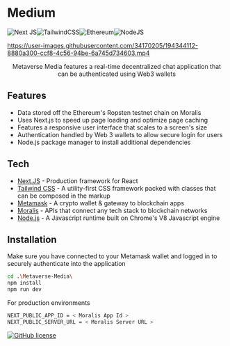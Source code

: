 # Medium 
![Next JS](https://img.shields.io/badge/Next-black?style=for-the-badge&logo=next.js&logoColor=white)![TailwindCSS](https://img.shields.io/badge/tailwindcss-%2338B2AC.svg?style=for-the-badge&logo=tailwind-css&logoColor=white)![Ethereum](https://img.shields.io/badge/Ethereum-3C3C3D?style=for-the-badge&logo=Ethereum&logoColor=white)![NodeJS](https://img.shields.io/badge/node.js-6DA55F?style=for-the-badge&logo=node.js&logoColor=white)



https://user-images.githubusercontent.com/34170205/194344112-8880a300-ccf8-4c56-94be-6a745d734603.mp4



<p align="center">Metaverse Media features a real-time decentralized chat application that can be authenticated using Web3 wallets</p>
    
    
## Features
- Data stored off the Ethereum's Ropsten testnet chain on Moralis
- Uses Next.js to speed up page loading and optimize page caching
- Features a responsive user interface that scales to a screen's size
- Authentication handled by Web 3 wallets to allow secure login for users
- Node.js package manager to install additional dependencies
## Tech
- [Next.JS](https://nextjs.org/) - Production framework for React
- [Tailwind CSS](https://tailwindcss.com/) - A utility-first CSS framework packed with classes that can be composed in the markup
- [Metamask](https://metamask.io/) - A crypto wallet & gateway to blockchain apps
- [Moralis](https://moralis.io/) - APIs that connect any tech stack to blockchain networks
- [Node.js](https://nodejs.org/en/) - A Javascript runtime built on Chrome's V8 Javascript engine
## Installation

Make sure you have connected to your Metamask wallet and logged in to securely authenticate into the application

```sh
cd .\Metaverse-Media\
npm install
npm run dev
```

For production environments

```sh
NEXT_PUBLIC_APP_ID = < Moralis App Id >
NEXT_PUBLIC_SERVER_URL = < Moralis Server URL >
```

[![GitHub license](https://img.shields.io/github/license/Verkiya/Let-Us-C-Solutions.svg?style=for-the-badge)](https://github.com/hiverkiya/Medium/blob/main/LICENSE)
